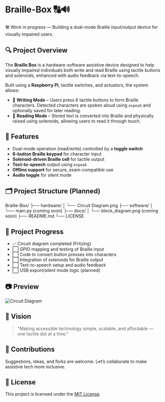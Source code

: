 # Braille-Box 🔠🔊  
🛠️ Work in progress — Building a dual-mode Braille input/output device for visually impaired users.

## 🔍 Project Overview

The **Braille Box** is a hardware-software assistive device designed to help visually impaired individuals both write and read Braille using tactile buttons and solenoids, enhanced with audio feedback via text-to-speech.

Built using a **Raspberry Pi**, tactile switches, and actuators, the system allows:
- 📝 **Writing Mode** – Users press 6 tactile buttons to form Braille characters. Detected characters are spoken aloud using `espeak` and optionally saved for later reading.
- 📖 **Reading Mode** – Stored text is converted into Braille and physically raised using solenoids, allowing users to read it through touch.

## 🔧 Features
- Dual-mode operation (read/write) controlled by a **toggle switch**
- **6-button Braille keypad** for character input
- **Solenoid-driven Braille cell** for tactile output
- **Text-to-speech** output using `espeak`
- **Offline support** for secure, exam-compatible use
- **Audio toggle** for silent mode

## 🗂️ Project Structure (Planned)
Braille-Box/
├── hardware/
│ └── Circuit Diagram.png
├── software/
│ └── main.py (coming soon)
├── docs/
│ └── block_diagram.png (coming soon)
├── README.md
└── LICENSE


## 🚀 Project Progress

- ✅ Circuit diagram completed (Fritzing)
- ⬜ GPIO mapping and testing of Braille input
- ⬜ Code to convert button presses into characters
- ⬜ Integration of solenoids for Braille output
- ⬜ Text-to-speech setup and audio feedback
- ⬜ USB export/silent mode logic (planned)

## 📷 Preview

![Circuit Diagram](hardware/Circuit%20Diagram.png)

## 🎯 Vision

> "Making accessible technology simple, scalable, and affordable — one tactile dot at a time."

## 👥 Contributions

Suggestions, ideas, and forks are welcome. Let’s collaborate to make assistive tech more inclusive.

## 📄 License

This project is licensed under the [MIT License](LICENSE).
